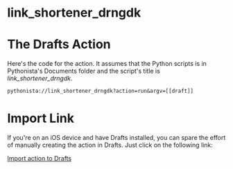 link_shortener_drngdk
=========================

# The Drafts Action

Here's the code for the action. It assumes that the Python scripts is in Pythonista's Documents folder and the script's title is *link_shortener_drngdk*.

    pythonista://link_shortener_drngdk?action=run&argv=[[draft]]
	
# Import Link

If you're on an iOS device and have Drafts installed, you can spare the effort of manually creating the action in Drafts. Just click on the following link:

[Import action to Drafts](drafts://x-callback-url/import_action?type=URL&name=Shorten%20Link%20%28drng.dk%29&url=pythonista%3A%2F%2Flink_shortener_drngdk%3Faction%3Drun%26argv%3D%5B%5Bdraft%5D%5D)
